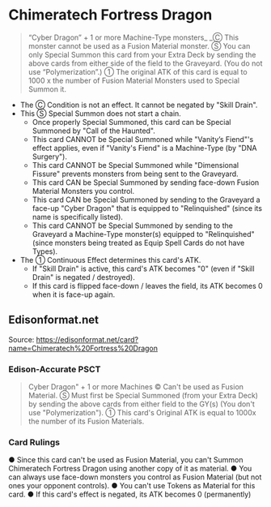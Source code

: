 # Chimeratech Fortress Dragon

> “Cyber Dragon” + 1 or more Machine-Type monsters_
_Ⓒ This monster cannot be used as a Fusion Material monster. Ⓢ You can only Special Summon this card from your Extra Deck by sending the above cards from either side of the field to the Graveyard. (You do not use “Polymerization”.) ① The original ATK of this card is equal to 1000 x the number of Fusion Material Monsters used to Special Summon it.

*   The Ⓒ Condition is not an effect. It cannot be negated by "Skill Drain".
*   This Ⓢ Special Summon does not start a chain.
    *   Once properly Special Summoned, this card can be Special Summoned by "Call of the Haunted".
    *   This card CANNOT be Special Summoned while "Vanity’s Fiend"'s effect applies, even if "Vanity's Fiend" is a Machine-Type (by "DNA Surgery").
    *   This card CANNOT be Special Summoned while "Dimensional Fissure" prevents monsters from being sent to the Graveyard.
    *   This card CAN be Special Summoned by sending face-down Fusion Material Monsters you control.
    *   This card CAN be Special Summoned by sending to the Graveyard a face-up "Cyber Dragon" that is equipped to "Relinquished" (since its name is specifically listed).
    *   This card CANNOT be Special Summoned by sending to the Graveyard a Machine-Type monster(s) equipped to "Relinquished" (since monsters being treated as Equip Spell Cards do not have Types).
*   The ① Continuous Effect determines this card's ATK.
    *   If "Skill Drain" is active, this card's ATK becomes "0" (even if "Skill Drain" is negated / destroyed).
    *   If this card is flipped face-down / leaves the field, its ATK becomes 0 when it is face-up again.

## Edisonformat.net

Source: https://edisonformat.net/card?name=Chimeratech%20Fortress%20Dragon

### Edison-Accurate PSCT

> Cyber Dragon" + 1 or more Machines
> © Can't be used as Fusion Material.
> Ⓢ Must first be Special Summoned (from your Extra Deck)
> by sending the above cards from either field to the GY(s) (You don't use "Polymerization").
> ① This card's Original ATK is equal to 1000x the number of its Fusion Materials.

### Card Rulings

● Since this card can't be used as Fusion Material,
you can't Summon Chimeratech Fortress Dragon using another copy of it as material.
● You can always use face-down monsters you control as Fusion Material
(but not ones your opponent controls).
● You can't use Tokens as Material for this card.
● If this card's effect is negated, its ATK becomes 0 (permanently)
            